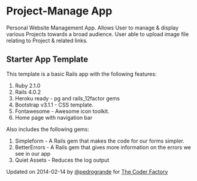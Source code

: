 Project-Manage App
==================================

Personal Website Management App. 
Allows User to manage & display various Projects towards a broad audience.
User able to upload image file relating to Project & related links.

## Starter App Template

This template is a basic Rails app with the following features:

1. Ruby 2.1.0
1. Rails 4.0.2
1. Heroku ready - pg and rails_12factor gems
1. Bootstrap v3.1.1 - CSS template.
1. Fontawesome - Awesome icon toolkit.
1. Home page with navigation bar

Also includes the following gems:

1. Simpleform - A Rails gem that makes the code for our forms simpler.
1. BetterErrors - A Rails gem that gives more information on the errors we see in our app
1. Quiet Assets - Reduces the log output



Updated on 2014-02-14 by [@pedrogrande](https://github.com/pedrogrande) for [The Coder Factory](https://thecoderfactory.com)
